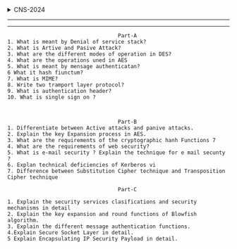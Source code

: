 <details>
  <summary>CNS-2024</summary>

---
---
![image](https://github.com/user-attachments/assets/36aa88e5-ec7e-48db-aea7-7aa97f9821d8)
![image](https://github.com/user-attachments/assets/f319f1ed-c8d6-4858-abb7-f604f23a1e89)
![image](https://github.com/user-attachments/assets/1416d9b4-0576-4350-b39e-9bdd6aebe8f5)

</details>

---
---
```
                                   Part-A
1. What is meant by Denial of service stack?
2. What is Artive and Pasive Attack?
3. What are the different modes of operation in DES?
4. What are the operations uned in AES
5. What is meant by mensage authenticatan?
6 What it hash fiunctum?
7. What is MIME?
8. Write two tramport layer protocol?
9. What is authentication header?
10. What is single sign on ?
 


                                   Part-B
1. Differentiate between Active attacks and panive attacks.
2. Explain the key Expansion process in AES.
3. What are the requirements of the cryptographic hanh Functions 7
4. What are the requirements of web security?
5. What is e-mail security ? Explain the technique for e mail secunty ?
6. Explan technical deficiencies of Kerberos vi
7. Difference between Substitution Cipher technique and Transposition Cipher technique

                                   Part-C
 
1. Explain the security services clasifications and security mechanisms in detail
2. Explain the key expansion and round functions of Blowfish algorithm.
3. Explain the different message authentication functions.
4.Explain Secure Socket Layer in detail.
5 Explain Encapsulating IP Security Payload in detail.
 
```
